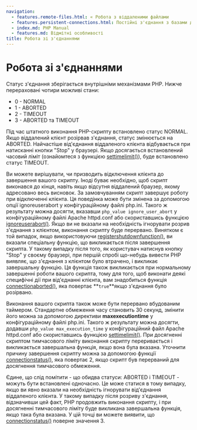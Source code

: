 ```yaml
---
navigation:
  - features.remote-files.html: « Робота з віддаленими файлами
  - features.persistent-connections.html: Постійні з'єднання з базами даних »
  - index.md: PHP Manual
  - features.md: Відмітні особливості
title: Робота зі з'єднаннями
---
```

# Робота зі з'єднаннями

Статус з'єднання зберігається внутрішніми механізмами PHP. Нижче перераховані чотири можливі стани:

-   0 - NORMAL
-   1 - ABORTED
-   2 - TIMEOUT
-   3 - ABORTED та TIMEOUT

Під час штатного виконання PHP-скрипту встановлено статус NORMAL. Якщо віддалений клієнт розірвав з'єднання, статус змінюється на ABORTED. Найчастіше від'єднання віддаленого клієнта відбувається при натисканні кнопки "Stop" у браузері. Якщо досягається встановлений часовий ліміт (ознайомтеся з функцією [settimelimit()](function.set-time-limit.html)), буде встановлено статус TIMEOUT.

Ви можете вирішувати, чи призводить відключення клієнта до завершення вашого скрипту. Іноді буває необхідно, щоб скрипт виконався до кінця, навіть якщо відсутня віддалений браузер, якому адресовано весь висновок. За замовчуванням скрипт завершує роботу при відключенні клієнта. Ця поведінка може бути змінена за допомогою опції ignoreuserabort у конфігураційному файлі php.ini. Такого ж результату можна досягти, вказавши `php_value ignore_user_abort` у конфігураційному файлі Apache httpd.conf або скориставшись функцією [ignoreuserabort()](function.ignore-user-abort.html). Якщо ви не вказали на необхідність ігнорувати розрив з'єднання з клієнтом, виконання скрипту буде перервано. Винятком є ​​той випадок, якщо використовуючи [registershutdownfunction()](function.register-shutdown-function.html), ви вказали спеціальну функцію, що викликається після завершення скрипта. У такому випадку після того, як користувач натиснув кнопку "Stop" у своєму браузері, при першій спробі що-небудь вивести PHP виявляє, що з'єднання з клієнтом було втрачено, і викликає завершальну функцію. Ця функція також викликається при нормальному завершенні роботи вашого скрипта, тому для того, щоб виконати деякі специфічні дії при від'єднанні клієнта, вам знадобиться функція [connectionaborted()](function.connection-aborted.html), яка повертає \*\*`true`\*\*якщо з'єднання було розірвано.

Виконання вашого скрипта також може бути перервано вбудованим таймером. Стандартне обмеження часу становить 30 секунд, змінити його можна за допомогою директиви **maxexecutiontime** у конфігураційному файлі php.ini. Такого ж результату можна досягти, додавши `php_value max_execution_time` у конфігураційний файл Apache httpd.conf або скориставшись функцією [settimelimit()](function.set-time-limit.html). При досягненні скриптом тимчасового ліміту виконання скрипту переривається і викликається завершальна функція, якщо вона була вказана. Уточнити причину завершення скрипту можна за допомогою функції [connectionstatus()](function.connection-status.html), яка повертає 2, якщо скрипт був перерваний для досягнення тимчасового обмеження.

Єдине, що слід помітити - що обидва статуси: ABORTED і TIMEOUT - можуть бути встановлені одночасно. Це може статися в тому випадку, якщо ви явно вказали на необхідність ігнорувати від'єднання віддаленого клієнта. У такому випадку після розриву з'єднання, відзначивши цей факт, PHP продовжить виконання скрипту, і при досягненні тимчасового ліміту буде викликана завершальна функція, якщо така була вказана. У цій точці ви можете виявити, що [connectionstatus()](function.connection-status.html) поверне значення 3.

